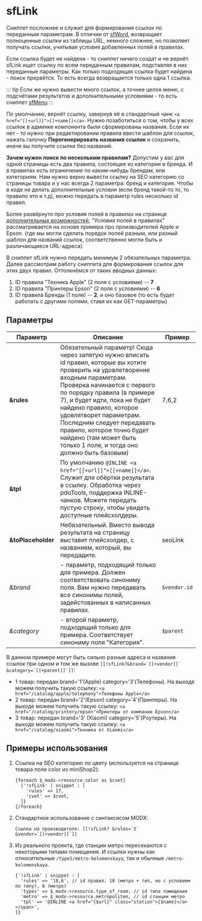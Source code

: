 # sfLink

Сниппет посложнее и служит для формирования ссылок по переданным параметрам.
В отличии от [sfWord][0], возвращает полноценные ссылки из таблицы URL, немного сложнее, но позволяет получать ссылки, учитывая условия добавленных полей в правилах.

Если ссылка будет не найдена - то сниппет ничего создат и не вернёт. sfLink ищет ссылку по всем переданным правилам, подставляя в них переданные параметры. Как только подходящая ссылка будет найдена - поиск прервётся. То есть всегда возвращается только одна 1 ссылка.

::: tip
Если же нужно вывести много ссылок, а точнее целое меню, с подсчётами результатов и дополнительными условиями - то есть сниппет [sfMenu][2]
:::

По умолчанию, вернёт ссылку, завернув её в стандартный чанк `<a href="[[+url]]">[[+name]]</a>`. Нужно позаботиться о том, чтобы у всех ссылок в админке компонента были сформированы названия. Если их нет - то нужно при редактировании правила ввести шаблон для ссылок, нажать галочку **Перегенерировать названия ссылок** и сохранить, иначе вы получите ссылки без названий.

**Зачем нужен поиск по нескольким правилам?** Допустим у вас для одной страницы есть два правила, состоящее из категории и бренда. И в правилах есть ограничение по каким-нибудь брендам, или категориям. Нам нужно верно вывести ссылку на SEO категорию со страницы товара и у нас всегда 2 параметра: бренд и категория. Чтобы в коде не делать дополнительные условия (если бренд такой-то то, то правило это и т.д), можно передать в параметр rules несколько id правил.

Более развёрнуто про условия полей в правилах на странице [дополнительных возможностей][1], "Условия полей в правилах" рассматривается на основе примера про производителей Apple и Epson. (где мы могли сделать порядок полей разным, или разный шаблон для названий ссылок, соответственно могли быть и различающиеся URL-адреса).

В сниппет sfLink нужно передать минимум 2 обязательных параметра.
Далее рассмотрим работу сниппета для формирования ссылок для этих двух правил. Оттолкнёмся от таких вводных данных:

1. ID правила "Техника Apple" (2 поля с условиями) -- **7**
2. ID правила "Принтеры Epson" (2 поля с условиями) -- **6**
3. ID правила Бренды (1 поле) -- **2**, и оно базовое (то есть будет работать с другими полями, ставя их как GET-параметры)

## Параметры

| Параметр           | Описание                                                                                                                                                                                                                                                                                                                                                                                                             | Пример       |
| ------------------ | -------------------------------------------------------------------------------------------------------------------------------------------------------------------------------------------------------------------------------------------------------------------------------------------------------------------------------------------------------------------------------------------------------------------- | ------------ |
| **&rules**         | Обязательный параметр! Сюда через запятую нужно вписать id правил, которые вы хотите проверить на удовлетворение входным параметрам. Проверка начинается с первого по порядку правила (в примере 7), и будет идти, пока не будет найдено правило, которое удовлятворет параметрам. Последним следует передавать правило, которое точно будет найдено (там может быть только 1 поле, и тогда оно должно быть базовым) | 7,6,2        |
| **&tpl**           | По умолчанию `@INLINE <a href="[[+url]]">[[+name]]</a>`. Служит для обёртки результата в ссылку. Обработка через pdoTools, поддержка INLINE-чанков. Можете передать пустую строку, чтобы увидеть доступные плейсхолдеры.                                                                                                                                                                                             |              |
| **&toPlaceholder** | Небязательный. Вместо вывода результата на страницу выставит плейсхолдер, с названием, который, вы передадите.                                                                                                                                                                                                                                                                                                       | seoLink      |
| *&brand*           | - параметр, подходящий только для примера. Должен соответствовать синониму поля. Вам нужно передавать все синонимы полей, задейстованных в написанных правилах.                                                                                                                                                                                                                                                      | `$vendor.id` |
| *&category*        | - второй параметр, подходящий только для примера. Соответствует синониму поля "Категория".                                                                                                                                                                                                                                                                                                                           | `$parent`    |

В данном примере могут быть сильно разные адреса и названия ссылок при одном и том же вызове ```[[!sfLink?&brand=`[[+vendor]]` &category=`[[+parent]]`]]```:

* 1 товар: передан brand='1'(Apple) category='3'(Телефоны). На выходе можем получить такую ссылку: `<a href="/catalog/apple/telephony">Телефоны Apple</a>`
* 2 товар: передан brand='2'(Epson) category='4'(Принтеры). На выходе можем получить такую ссылку: `<a href="/catalog/printery/epson">Принтеры от компании Epson</a>`
* 3 товар: передан brand='3' (Xiaomi) category='5'(Роутеры). На выходе можем получить такую ссылку: `<a href="/catalog/xiaomi">Техника от Xiaomi</a>`

## Примеры использования

1. Ссылка на SEO категорию по цвету (используется на странице товара поле color из miniShop2):

    ```fenom
    {foreach $_modx->resource.color as $cvet}
      {'!sfLink' | snippet : [
        'rules' => 17,
        'cvet' => $cvet,
      ]}
    {/foreach}
    ```

2. Стандартное использование с синтаксисом MODX:

    ```modx
    Ссылка на производителя: [[!sfLink? &rules=`5` &vendor=`[[+vendor]]`]]
    ```

3. Из реального проекта, где станции метро пересекаются с некоторыми типами помещения. И ссылки нужны как относительные `/type1/metro-kolomenskaya`, так и обычные `/metro-kolomenskaya`.

    ```fenom
    {'!sfLink' | snippet : [
      'rules' => '18,6', // id правил. 18 (метро + тип, но с условием по типу), 6 (метро)
      'types' => $_modx->resource.type_of_room, // id типа помещения
      'metro' => $_modx->resource.metropoliten, // id станции метро
      'tpl' => '@INLINE <a href="{$url}" class="station">{$name}</a></span>',
    ]}
    ```

[0]: /components/seofilter/snippets/sfword
[1]: /components/seofilter/additional-features
[2]: /components/seofilter/snippets/sfmenu
